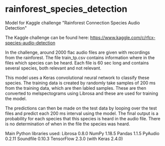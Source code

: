 # rainforest_species_detection
Model for Kaggle challenge "Rainforest Connection Species Audio Detection"

The Kaggle challenge can be found here: https://www.kaggle.com/c/rfcx-species-audio-detection

In the challenge, around 2000 flac audio files are given with recordings from the rainforest. The file train_tp.csv contains information where in the files which species can be heard. Each file is 60 sec long and contains several species, both relevant and not relevant.

This model uses a Keras convolutional neural network to classify these species. The training data is created by randomly take samples of 200 ms from the training data, which are then labled samples. These are then converted to melspectograms using Librosa and these are used for training the model.

The predictions can then be made on the test data by looping over the test files and predict each 200 ms interval using the model. The final output is a probability for each species that this species is heard in the audio file. There is no determination of when in the file the species was heard.

Main Python libraries used:
Librosa 0.8.0
NumPy 1.18.5
Pandas 1.1.5
PyAudio 0.2.11
Soundfile 0.10.3
TensorFlow 2.3.0 (with Keras 2.4.0)
